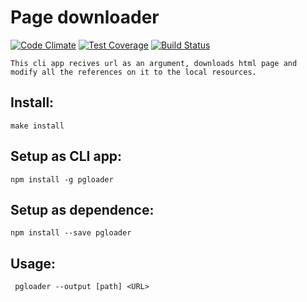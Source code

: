  # Page downloader
[![Code Climate](https://codeclimate.com/github/VladVes/project-lvl3-s130/badges/gpa.svg)](https://codeclimate.com/github/VladVes/project-lvl3-s130)
[![Test Coverage](https://api.codeclimate.com/v1/badges/fb98b6493c2108621067/test_coverage)](https://codeclimate.com/github/VladVes/project-lvl3-s130/test_coverage)
[![Build Status](https://www.travis-ci.org/VladVes/project-lvl3-s130.svg?branch=master)](https://www.travis-ci.org/VladVes/project-lvl3-s130)

```
This cli app recives url as an argument, downloads html page and
modify all the references on it to the local resources.
```

## Install:
```
make install
```
## Setup as CLI app:
```
npm install -g pgloader
```
## Setup as dependence:
```
npm install --save pgloader
```

## Usage:
```
 pgloader --output [path] <URL>
```
